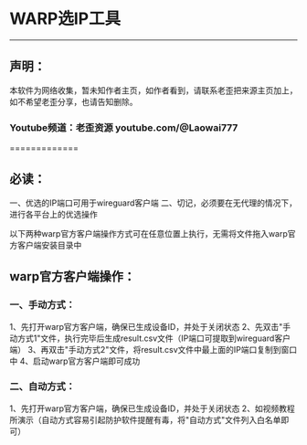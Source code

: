 # WARP选IP工具
------------
## 声明：
本软件为网络收集，暂未知作者主页，如作者看到，请联系老歪把来源主页加上，如不希望老歪分享，也请告知删除。
### Youtube频道：老歪资源  youtube.com/@Laowai777
=============
## 必读：
一、优选的IP端口可用于wireguard客户端
二、切记，必须要在无代理的情况下，进行各平台上的优选操作

以下两种warp官方客户端操作方式可在任意位置上执行，无需将文件拖入warp官方客户端安装目录中

## warp官方客户端操作：
### 一、手动方式：
1、先打开warp官方客户端，确保已生成设备ID，并处于关闭状态
2、先双击"手动方式1"文件，执行完毕后生成result.csv文件（IP端口可提取到wireguard客户端）
3、再双击"手动方式2"文件，将result.csv文件中最上面的IP端口复制到窗口中
4、启动warp官方客户端即可成功

### 二、自动方式：
1、先打开warp官方客户端，确保已生成设备ID，并处于关闭状态
2、如视频教程所演示（自动方式容易引起防护软件提醒有毒，将"自动方式"文件列入白名单即可）
